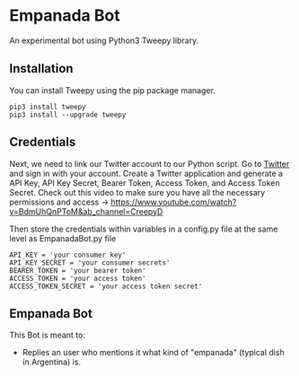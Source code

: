 # Empanada Bot
An experimental bot using Python3 Tweepy library.

## Installation

You can install Tweepy using the pip package manager.
```
pip3 install tweepy
pip3 install --upgrade tweepy
```

## Credentials

Next, we need to link our Twitter account to our Python script. Go to [Twitter](apps.twitter.com) and sign in with your account. Create a Twitter application and generate a API Key, API Key Secret, Bearer Token, Access Token, and Access Token Secret.
Check out this video to make sure you have all the necessary permissions and access -> https://www.youtube.com/watch?v=BdmUhQnPToM&ab_channel=CreepyD

Then store the credentials within variables in a config.py file at the same level as EmpanadaBot.py file

```
API_KEY = 'your consumer key'
API_KEY_SECRET = 'your consumer secrets'
BEARER_TOKEN = 'your bearer token'
ACCESS_TOKEN = 'your access token'
ACCESS_TOKEN_SECRET = 'your access token secret'
```

## Empanada Bot

This Bot is meant to:

- Replies an user who mentions it what kind of "empanada" (typical dish in Argentina) is.

